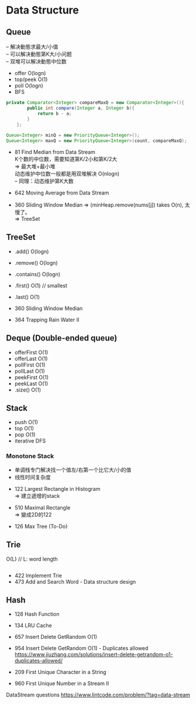 # Data Structure
## Queue
– 解决動態求最大/小值 </br>
– 可以解决動態第K大/小问题 </br>
– 双堆可以解决動態中位数 </br>

* offer O(logn)
* top/peek O(1)
* poll O(logn) 
* BFS

``` java
private Comparator<Integer> compareMaxQ = new Comparator<Integer>(){
        public int compare(Integer a, Integer b){
            return b - a;
        }
    };
    
Queue<Integer> minQ = new PriorityQueue<Integer>();
Queue<Integer> maxQ = new PriorityQueue<Integer>(count, compareMaxQ);
```
* 81 Find Median from Data Stream </br>
K个数的中位数，需要知道第K/2小和第K/2大 </br>
=> 最大堆+最小堆 </br>
动态维护中位数一般都是用双堆解决 O(nlogn) </br>
– 同理：动态维护第K大数

* 642 Moving Average from Data Stream

* 360 Sliding Window Median
=> (minHeap.remove(nums[j]) takes O(n), 太慢了。 </br>
=> TreeSet

## TreeSet
* .add() O(logn)
* .remove() O(logn)
* .contains() O(logn)
* .first() O(1) // smallest
* .last() O(1)

* 360 Sliding Window Median

* 364 Trapping Rain Water II

## Deque (Double-ended queue)
* offerFirst O(1)
* offerLast O(1)
* pollFirst O(1)
* pollLast O(1)
* peekFirst O(1)
* peekLast O(1)
* .size() O(1)



## Stack
* push O(1)
* top O(1)
* pop O(1)
* iterative DFS

### Monotone Stack
- 单调栈专门解决找一个值左/右第一个比它大/小的值 </br>
- 线性时间复杂度 </br>

* 122 Largest Rectangle in Histogram </br>
=> 建立遞增的stack

* 510 Maximal Rectangle </br>
=> 變成2D的122 

* 126 Max Tree (To-Do)


## Trie
O(L) // L: word length
``` java
```
* 422 Implement Trie
* 473 Add and Search Word - Data structure design

## Hash
* 128 Hash Function
* 134 LRU Cache

* 657 Insert Delete GetRandom O(1)
* 954 Insert Delete GetRandom O(1) - Duplicates allowed
https://www.jiuzhang.com/solutions/insert-delete-getrandom-o1-duplicates-allowed/

* 209 First Unique Character in a String
* 960 First Unique Number in a Stream II

DataStream questions
https://www.lintcode.com/problem/?tag=data-stream





